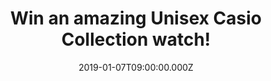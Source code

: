 ---
campaign-uuid: "c-35d48861-3549-4586-ac41-cdedbfa9428f"
type: "Competition"
category: "Gifts"
date: "2019-01-07T09:00:00.000Z"
end-date: "2019-02-07T23:59:00.000Z"
disable-form: false
is_promoted: false
has_entry_page: true
title: "Win an amazing Unisex Casio Collection watch!"
competition-description: "<p>After it’s amazing success, we have what you deserve\
  \ and here it is again: we are giving away an incredible Unisex Casio watch to one\
  \ of our lucky members!</p>\r\n<p>With over one million watches purchased every\
  \ year, Casio is one of the UK’s top five watch brands and we have managed to get\
  \ our hands on one of them for YOU!</p>\r\n<p>Ready to stand out with your new watch?\
  \ Click below for a chance to win!</p>"
hero-header: "Win an amazing Unisex Casio Collection watch!"
terms-confirmation: "N/A"
banner-img: "https://assets.expresslyapp.com/asset-601b2b00-e0c4-4d02-9c1b-35e740e37e5b.jpg"
logo-left-href: "aaa.nme.com"
logo-left-image: "https://assets.expresslyapp.com/asset-51471286-5510-4d1a-b208-21b8ce34d4f0.jpg"
logo-left-title: "NME AAA"
bg-image-hero: "https://assets.expresslyapp.com/asset-fa494e94-a25f-4cc7-8104-2e24c292cd48.jpg"
bg-image-first: "https://assets.expresslyapp.com/asset-d03079fa-7470-4199-85c5-fbb7ac68cbb3.jpg"
section1-content: "<p>The cult following for the shape, function and colour of the\
  \ first CASIO digital watch from the 1980s is more up-to-date than ever thanks to\
  \ the watches in the retro Collection.</p> \r\n<p>With warm shades of gold, cool\
  \ stainless steel and black plastic, these timeless design icons can be combined\
  \ perfectly with today's style. It's good to know that some things never change.\
  \ That’s why we are giving you the chance of winning an amazing Unisex Casio Collection\
  \ watch to stand out anywhere you go. Enter the form below for a chance to win and\
  \ it could be yours!</p>\r\n<p>Good luck!</p>"
entry-title: "Win an amazing Unisex Casio Collection watch!"
entry-content: "Enter the draw to win an amazing Unisex Casio Collection watch by\
  \ completing the form below before 23:59 on 7th of February 2019."
has-winner: false
prize-description: "an Unisex Casio Collection watch."
special-conditions: "Multiple entries are allowed up to one every day\r\nThis competition\
  \ is also available on: http://club.expressly.io/competitons/casio-collection-watch-prize"
country-restrictions:
- "GB"
---